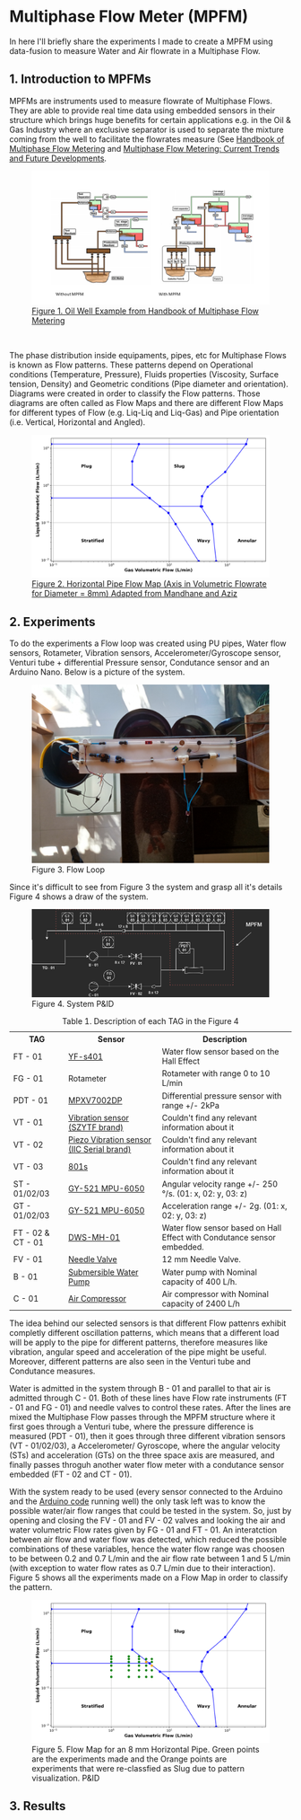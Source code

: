 # Multiphase Flow Meter (MPFM)

In here I'll briefly share the experiments I made to create a MPFM using data-fusion to measure Water and Air flowrate in a Multiphase Flow.

## 1. Introduction to MPFMs


MPFMs are instruments used to measure flowrate of Multiphase Flows. They are able to provide real time data using embedded sensors in their structure which brings huge benefits for certain applications e.g. in the Oil & Gas Industry where an exclusive separator is used to separate the mixture coming from the well to facilitate the flowrates measure (See [Handbook of Multiphase Flow Metering](https://nfogm.no/wp-content/uploads/2014/02/MPFM_Handbook_Revision2_2005_ISBN-82-91341-89-3.pdf) and [Multiphase Flow Metering: Current Trends and Future Developments](https://www.researchgate.net/publication/241783661_Multiphase_Flow_Metering_Current_Trends_and_Future_Developments). 

<figure>
  <img
  src="https://github.com/EduardoPach/Chemical_Engineering/blob/main/Multiphase_Flow_Meter/Images/with_without_MPFM_Oil.png"
  alt="Example of well testing from the MPFM Handbook.">
  <figcaption><a href="https://nfogm.no/wp-content/uploads/2014/02/MPFM_Handbook_Revision2_2005_ISBN-82-91341-89-3.pdf">Figure 1. Oil Well Example from Handbook of Multiphase Flow Metering</a></figcaption>
</figure>

<p>&nbsp;</p> 
<p></p> 

The phase distribution inside equipaments, pipes, etc for Multiphase Flows is known as Flow patterns. These patterns depend on Operational conditions (Temperature, Pressure), Fluids properties (Viscosity, Surface tension, Density) and Geometric conditions (Pipe diameter and orientation). Diagrams were created in order to classify the Flow patterns. Those diagrams are often called as Flow Maps and there are different Flow Maps for different types of Flow (e.g. Liq-Liq and Liq-Gas) and Pipe orientation (i.e. Vertical, Horizontal and Angled).

<figure>
  <img
  src="https://github.com/EduardoPach/Chemical_Engineering/blob/main/Multiphase_Flow_Meter/Images/Flow_Map.png"
  alt="Flow Map adapted from Mandhane.">
  <figcaption><a href="https://www.sciencedirect.com/science/article/abs/pii/0301932274900068">Figure 2. Horizontal Pipe Flow Map (Axis in Volumetric Flowrate for Diameter = 8mm) Adapted from Mandhane and Aziz</a></figcaption>
</figure>




## 2. Experiments

To do the experiments a Flow loop was created using PU pipes, Water flow sensors, Rotameter, Vibration sensors, Accelerometer/Gyroscope sensor, Venturi tube + differential Pressure sensor, Condutance sensor and an Arduino Nano. Below is a picture of the system.

<figure>
  <img
  src="https://github.com/EduardoPach/Chemical_Engineering/blob/main/Multiphase_Flow_Meter/Images/system.jpg"
  alt="My System.">
  <figcaption>Figure 3. Flow Loop</figcaption>
</figure>



Since it's difficult to see from Figure 3 the system and grasp all it's details Figure 4 shows a draw of the system.

<figure>
  <img
  src="https://github.com/EduardoPach/Chemical_Engineering/blob/main/Multiphase_Flow_Meter/Images/P&ID.png"
  alt="My System draw.">
  <figcaption>Figure 4. System P&ID</figcaption>
</figure>



<table class="center">
  <caption>Table 1. Description of each TAG in the Figure 4</caption>
  <tr>
    <th>TAG</th>
    <th>Sensor</th> 
    <th>Description</th>
  </tr>
  <tr>
    <td>FT - 01</td>
    <td> <a href="https://pt.aliexpress.com/item/32973601341.html?spm=a2g0o.productlist.0.0.32d6aa679EuDiO&algo_pvid=6a3b9d3c-a6d2-4057-8bca-1ec374920d2c&algo_expid=6a3b9d3c-a6d2-4057-8bca-1ec374920d2c-6&btsid=0bb0623a16219632869212815e7c03&ws_ab_test=searchweb0_0,searchweb201602_,searchweb201603_"> YF-s401 </a> </td>
    <td>Water flow sensor based on the Hall Effect</td>
  </tr>
  <tr>
    <td>FG - 01</td>
    <td>Rotameter</td>
    <td>Rotameter with range 0 to 10 L/min</td>
  </tr>
  <tr>
    <td>PDT - 01</td>
    <td> <a href="https://www.digikey.com/en/products/detail/nxp-usa-inc/MPXV7002DP/1168436"> MPXV7002DP </a> </td>
    <td>Differential pressure sensor with range +/- 2kPa</td>
  </tr>
   <tr>
    <td>VT - 01</td>
    <td> <a href="https://pt.aliexpress.com/item/1005001267732402.html?spm=a2g0o.productlist.0.0.460d552eRCdBUJ&algo_pvid=3c29cc12-539e-4777-a70f-c33b55594d35&algo_expid=3c29cc12-539e-4777-a70f-c33b55594d35-24&btsid=0b0a555e16219632267787910e25bd&ws_ab_test=searchweb0_0,searchweb201602_,searchweb201603_"> Vibration sensor (SZYTF brand)</a></td>
    <td>Couldn't find any relevant information about it</td>
  </tr>
   <tr>
    <td>VT - 02</td>
    <td> <a href="https://pt.aliexpress.com/item/1005002010885373.html?spm=a2g0o.productlist.0.0.460d552eRCdBUJ&algo_pvid=3c29cc12-539e-4777-a70f-c33b55594d35&algo_expid=3c29cc12-539e-4777-a70f-c33b55594d35-23&btsid=0b0a555e16219632267787910e25bd&ws_ab_test=searchweb0_0,searchweb201602_,searchweb201603_"> Piezo Vibration sensor (IIC Serial brand) </a> </td>
    <td>Couldn't find any relevant information about it</td>
  </tr>
   <tr>
    <td>VT - 03</td>
    <td> <a href="https://pt.aliexpress.com/item/4001045403018.html?spm=a2g0o.search0302.0.0.3dc71473YKdRnJ&algo_pvid=30f55e7e-e460-4fa1-a9d1-4b7ec18a240a&algo_expid=30f55e7e-e460-4fa1-a9d1-4b7ec18a240a-14&btsid=0bb0622e16219627707677422e306c&ws_ab_test=searchweb0_0,searchweb201602_,searchweb201603_"> 801s </a> </td>
    <td>Couldn't find any relevant information about it</td>
  </tr>
   <tr>
    <td>ST - 01/02/03</td>
    <td> <a href="https://pt.aliexpress.com/item/1005001621877471.html?spm=a2g0o.productlist.0.0.64bd1024uzy4pK&algo_pvid=null&algo_expid=null&btsid=0b0a556216219634375406463eeeee&ws_ab_test=searchweb0_0,searchweb201602_,searchweb201603_"> GY-521 MPU-6050 </a> </td>
    <td>Angular velocity range +/- 250 °/s. (01: x, 02: y, 03: z)</td>
  </tr>
   <tr>
    <td>GT - 01/02/03</td>
    <td><a href="https://pt.aliexpress.com/item/1005001621877471.html?spm=a2g0o.productlist.0.0.64bd1024uzy4pK&algo_pvid=null&algo_expid=null&btsid=0b0a556216219634375406463eeeee&ws_ab_test=searchweb0_0,searchweb201602_,searchweb201603_"> GY-521 MPU-6050 </a> </td>
    <td>Acceleration range +/- 2g. (01: x, 02: y, 03: z)</td>
  </tr>
    <tr>
    <td>FT - 02 & CT - 01</td>
    <td> <a href="https://pt.aliexpress.com/item/32837942827.html?gclid=Cj0KCQjwwLKFBhDPARIsAPzPi-K-W0JMIPXvHhqNyVcwN94E0BFCfMCddK4aI-Mnw_yW6_rqSRDDKj4aAub7EALw_wcB"> DWS-MH-01 </a></td>
    <td>Water flow sensor based on Hall Effect with Condutance sensor embedded.</td>
  </tr>
    </tr>
    <tr>
    <td>FV - 01</td>
    <td> <a href="https://produto.mercadolivre.com.br/MLB-1793792454-valvula-pneumatica-12mm-_JM?matt_tool=35419131&matt_word=&matt_source=google&matt_campaign_id=12410582774&matt_ad_group_id=116564269605&matt_match_type=&matt_network=g&matt_device=c&matt_creative=500616071919&matt_keyword=&matt_ad_position=&matt_ad_type=pla&matt_merchant_id=305341964&matt_product_id=MLB1793792454&matt_product_partition_id=306248980482&matt_target_id=aud-1010920718118:pla-306248980482&gclid=Cj0KCQjwwLKFBhDPARIsAPzPi-KFdtpy24TuR9dJZg_y_NHVj-HQWIu_CotiNMm5UjCpOBn9f2Gip1YaAmEtEALw_wcB"> Needle Valve </a></td>
    <td>12 mm Needle Valve.</td>
  </tr>
    </tr>
    <tr>
    <td>B - 01</td>
    <td> <a href="https://pt.aliexpress.com/item/4000053282569.html?spm=a2g0s.9042311.0.0.2742b90aHtHVwp"> Submersible Water Pump </a></td>
    <td>Water pump with Nominal capacity of 400 L/h.</td>
  </tr>
    </tr>
    <tr>
    <td>C - 01</td>
    <td> <a href="https://www.amazon.in/BOYU-Electomagnetic-Air-Compressor-ACQ-003/dp/B0792DMPPF"> Air Compressor </a></td>
    <td>Air compressor with Nominal capacity of 2400 L/h</td>
  </tr>
</table>



The idea behind our selected sensors is that different Flow pattenrs exhibit completly different oscillation patterns, which means that a different load will be apply to the pipe for different patterns, therefore measures like vibration, angular speed and acceleration of the pipe might be useful. Moreover, different patterns are also seen in the Venturi tube and Condutance measures. 


Water is admitted in the system through B - 01 and parallel to that air is admitted through C - 01. Both of these lines have Flow rate instruments (FT - 01 and FG - 01) and needle valves to control these rates. After the lines are mixed the Multiphase Flow passes through the MPFM structure where it first goes through a Venturi tube, where the pressure difference is measured (PDT - 01), then it goes through three different vibration sensors (VT - 01/02/03), a Accelerometer/ Gyroscope, where the angular velocity (STs) and acceleration (GTs) on the three space axis are measured, and finally passes throguh another water flow meter with a condutance sensor embedded (FT - 02 and CT - 01).


With the system ready to be used (every sensor connected to the Arduino and the [Arduino code](https://github.com/EduardoPach/Chemical_Engineering/blob/main/Multiphase_Flow_Meter/Code/Sensors_Readings.ino) running well) the only task left was to know the possible water/air flow ranges that could be tested in the system. So, just by opening and closing the FV - 01 and FV - 02 valves and looking the air and water volumetric Flow rates given by FG - 01 and FT - 01. An interatction between air flow and water flow was detected, which reduced the possible combinations of these variables, hence the water flow range was choosen to be between 0.2 and 0.7 L/min and the air flow rate between 1 and 5 L/min (with exception to water flow rates as 0.7 L/min due to their interaction). Figure 5 shows all the experiments made on a Flow Map in order to classify the pattern.



<figure>
  <img
  src="https://github.com/EduardoPach/Chemical_Engineering/blob/main/Multiphase_Flow_Meter/Images/Flow_Map_with_Experimental_Points.png"
  alt="My Flow Map with Experimental points.">
  <figcaption>Figure 5. Flow Map for an 8 mm Horizontal Pipe. Green points are the experiments made and the Orange points are experiments that were re-classfied as Slug due to pattern visualization.  P&ID</figcaption>
</figure>


## 3. Results







